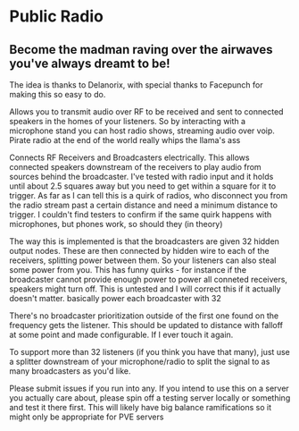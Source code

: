 # Public Radio

## Become the madman raving over the airwaves you've always dreamt to be!

The idea is thanks to Delanorix, with special thanks to Facepunch for making this so easy to do.

Allows you to transmit audio over RF to be received and sent to connected speakers in the homes of your listeners. So by interacting with a microphone stand you can host radio shows, streaming audio over voip. Pirate radio at the end of the world really whips the llama's ass

Connects RF Receivers and Broadcasters electrically. This allows connected speakers downstream of the receivers to play audio from sources behind the broadcaster. 
I've tested with radio input and it holds until about 2.5 squares away but you need to get within a square for it to trigger. 
As far as I can tell this is a quirk of radios, who disconnect you from the radio stream past a certain distance and need a minimum distance to trigger.
I couldn't find testers to confirm if the same quirk happens with microphones, but phones work, so should they (in theory)

The way this is implemented is that the broadcasters are given 32 hidden output nodes. These are then connected by hidden wire to each of the receivers, splitting power between them. So your listeners can also steal some power from you.
This has funny quirks - for instance if the broadcaster cannot provide enough power to power all conneted receivers, speakers might turn off. This is untested and I will correct this if it actually doesn't matter.
basically power each broadcaster with 32

There's no broadcaster prioritization outside of the first one found on the frequency gets the listener. This should be updated to distance with falloff at some point and made configurable. If I ever touch it again.

To support more than 32 listeners (if you think you have that many), just use a splitter downstream of your microphone/radio to split the signal to as many broadcasters as you'd like.

Please submit issues if you run into any. If you intend to use this on a server you actually care about, please spin off a testing server locally or something and test it there first. 
This will likely have big balance ramifications so it might only be appropriate for PVE servers
